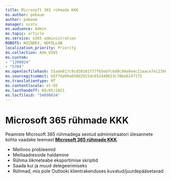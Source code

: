 ```yaml
---
title: Microsoft 365 rühmade KKK
ms.author: pebaum
author: pebaum
manager: scotv
ms.audience: Admin
ms.topic: article
ms.service: o365-administration
ROBOTS: NOINDEX, NOFOLLOW
localization_priority: Priority
ms.collection: Adm_O365
ms.custom:
- "1200024"
- "5704"
ms.openlocfilehash: 55ade817c9cd30181f77f65ebfc6d0c99a9e4c11aace7e123b6bf7e09fe516c2
ms.sourcegitcommit: b5f7da89a650d2915dc652449623c78be6247175
ms.translationtype: MT
ms.contentlocale: et-EE
ms.lasthandoff: 08/05/2021
ms.locfileid: "54098634"
---
```

# <a name="microsoft-365-groups-faq"></a>Microsoft 365 rühmade KKK

Peamiste Microsoft 365 rühmadega seotud administraatori ülesannete kohta vaadake teemast **[Microsoft 365 rühmade KKK](https://aka.ms/M365GroupsFAQ)**.

- Meilivoo probleemid
- Meiliaadresside haldamine
- Rühma liikmeteabe eksportimise skriptid
- Saada kui ja muud delegeerimiseks
- Rühmad, mis pole Outlooki klientrakenduses kuvatud/juurdepääsetavad